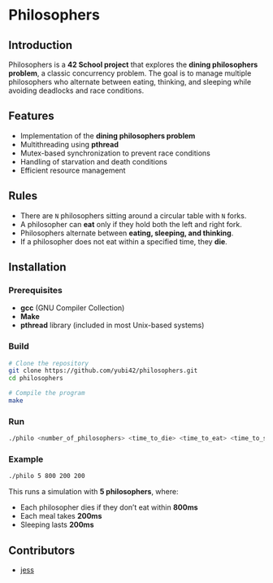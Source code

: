 # Philosophers

## Introduction
Philosophers is a **42 School project** that explores the **dining philosophers problem**, a classic concurrency problem. The goal is to manage multiple philosophers who alternate between eating, thinking, and sleeping while avoiding deadlocks and race conditions.

## Features
- Implementation of the **dining philosophers problem**
- Multithreading using **pthread**
- Mutex-based synchronization to prevent race conditions
- Handling of starvation and death conditions
- Efficient resource management

## Rules
- There are `N` philosophers sitting around a circular table with `N` forks.
- A philosopher can **eat** only if they hold both the left and right fork.
- Philosophers alternate between **eating, sleeping, and thinking**.
- If a philosopher does not eat within a specified time, they **die**.

## Installation

### Prerequisites
- **gcc** (GNU Compiler Collection)
- **Make**
- **pthread** library (included in most Unix-based systems)

### Build
```sh
# Clone the repository
git clone https://github.com/yubi42/philosophers.git
cd philosophers

# Compile the program
make
```

### Run
```sh
./philo <number_of_philosophers> <time_to_die> <time_to_eat> <time_to_sleep> [number_of_meals]
```

### Example
```sh
./philo 5 800 200 200
```
This runs a simulation with **5 philosophers**, where:
- Each philosopher dies if they don’t eat within **800ms**
- Each meal takes **200ms**
- Sleeping lasts **200ms**

## Contributors
- [jess](https://github.com/yubi42)


